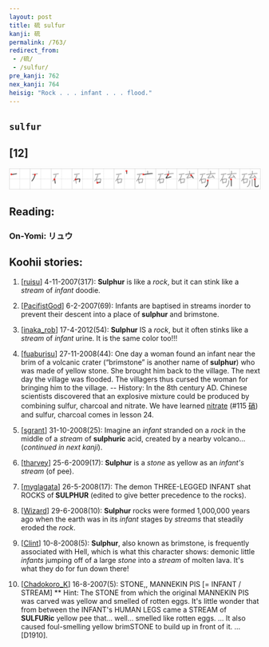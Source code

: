 ```yaml
---
layout: post
title: 硫 sulfur
kanji: 硫
permalink: /763/
redirect_from:
 - /硫/
 - /sulfur/
pre_kanji: 762
nex_kanji: 764
heisig: "Rock . . . infant . . . flood."
---
```


## `sulfur`

## [12]

<div class="stroke"><img src="../images/E7A1AB.png" /></div>

## Reading:

### On-Yomi: リュウ

## Koohii stories:

1) [<a href="http://kanji.koohii.com/profile/ruisu">ruisu</a>] 4-11-2007(317): <strong>Sulphur</strong> is like a <em>rock</em>, but it can stink like a <em>stream</em> of <em>infant</em> doodie. 

2) [<a href="http://kanji.koohii.com/profile/PacifistGod">PacifistGod</a>] 6-2-2007(69): Infants are baptised in streams inorder to prevent their descent into a place of<strong> sulphur</strong> and brimstone. 

3) [<a href="http://kanji.koohii.com/profile/inaka_rob">inaka_rob</a>] 17-4-2012(54): <strong>Sulphur</strong> IS a <em>rock</em>, but it often stinks like a <em>stream</em> of <em>infant</em> urine. It is the same color too!!! 

4) [<a href="http://kanji.koohii.com/profile/fuaburisu">fuaburisu</a>] 27-11-2008(44): One day a woman found an infant near the brim of a volcanic crater (“brimstone” is another name of<strong> sulphur</strong>) who was made of yellow stone. She brought him back to the village. The next day the village was flooded. The villagers thus cursed the woman for bringing him to the village. -- History: In the 8th century AD. Chinese scientists discovered that an explosive mixture could be produced by combining sulfur, charcoal and nitrate. We have learned <a href="../115">nitrate</a> <span class="index">(#115 <a href="http://jisho.org/kanji/details/硝">硝</a>)</span> and sulfur, charcoal comes in lesson 24. 

5) [<a href="http://kanji.koohii.com/profile/sgrant">sgrant</a>] 31-10-2008(25): Imagine an <em>infant</em> stranded on a <em>rock</em> in the middle of a <em>stream</em> of <strong>sulphuric</strong> acid, created by a nearby volcano... (<em>continued in next kanji</em>). 

6) [<a href="http://kanji.koohii.com/profile/tharvey">tharvey</a>] 25-6-2009(17): <strong>Sulphur</strong> is a <em>stone</em> as yellow as an <em>infant&#039;s stream</em> (of pee). 

7) [<a href="http://kanji.koohii.com/profile/myglagata">myglagata</a>] 26-5-2008(17): The demon THREE-LEGGED INFANT shat ROCKS of<strong> SULPHUR</strong> (edited to give better precedence to the rocks). 

8) [<a href="http://kanji.koohii.com/profile/Wizard">Wizard</a>] 29-6-2008(10): <strong>Sulphur</strong> rocks were formed 1,000,000 years ago when the earth was in its <em>infant</em> stages by <em>streams</em> that steadily eroded the <em>rock</em>. 

9) [<a href="http://kanji.koohii.com/profile/Clint">Clint</a>] 10-8-2008(5): <strong>Sulphur</strong>, also known as brimstone, is frequently associated with Hell, which is what this character shows: demonic little <em>infants</em> jumping off of a large <em>stone</em> into a <em>stream</em> of molten lava. It&#039;s what they do for fun down there! 

10) [<a href="http://kanji.koohii.com/profile/Chadokoro_K">Chadokoro_K</a>] 16-8-2007(5): STONE,, MANNEKIN PIS [= INFANT / STREAM] ** Hint: The STONE from which the original MANNEKIN PIS was carved was yellow and smelled of rotten eggs. It&#039;s little wonder that from between the INFANT&#039;s HUMAN LEGS came a STREAM of <strong>SULFURic</strong> yellow pee that... well... smelled like rotten eggs. ... It also caused foul-smelling yellow brimSTONE to build up in front of it. ... [D1910]. 
